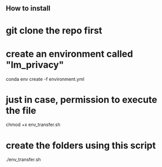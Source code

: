 ## How to install
# git clone the repo first
# create an environment called "lm_privacy"
conda env create -f environment.yml

# just in case, permission to execute the file
chmod +x env_transfer.sh

# create the folders using this script
./env_transfer.sh
